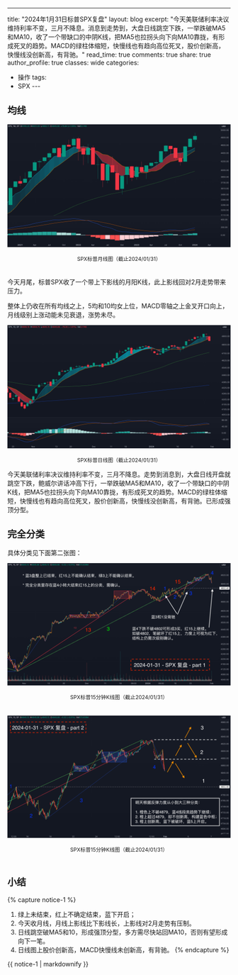 ---
title: "2024年1月31日标普SPX复盘"
layout: blog
excerpt: "今天美联储利率决议维持利率不变，三月不降息。消息到走势到，大盘日线跳空下跌，一举跌破MA5和MA10，收了一个带缺口的中阴K线，把MA5也拉拐头向下向MA10靠拢，有形成死叉的趋势。MACD的绿柱体缩短，快慢线也有趋向高位死叉，股价创新高，快慢线没创新高，有背驰。"
read_time: true
comments: true
share: true
author_profile: true
classes: wide
categories:
  - 操作
tags:
  - SPX
---  　

## 均线

![SPX标普20240131](/assets/images/2024/2024-01-31-SPX-month.png)
<small><center>SPX标普月线图（截止2024/01/31）</center></small>　 

今天月尾，标普SPX收了一个带上下影线的月阳K线，此上影线回对2月走势带来压力。

整体上仍收在所有均线之上，5均和10均女上位，MACD零轴之上金叉开口向上，月线级别上涨动能未见衰退，涨势未尽。

![SPX标普20240131](/assets/images/2024/2024-01-31-SPX-day.png)
<small><center>SPX标普日线图（截止2024/01/31）</center></small>

今天美联储利率决议维持利率不变，三月不降息。走势到消息到，大盘日线开盘就跳空下跌，鲍威尔讲话冲高下行，一举跌破MA5和MA10，收了一个带缺口的中阴K线，把MA5也拉拐头向下向MA10靠拢，有形成死叉的趋势。MACD的绿柱体缩短，快慢线也有趋向高位死叉，股价创新高，快慢线没创新高，有背驰。已形成强顶分型。

## 完全分类

具体分类见下面第二张图：

![SPX标普20240131](/assets/images/2024/2024-01-31-SPX-minute.png)
<small><center>SPX标普15分钟K线图（截止2024/01/31）</center></small>　 

![SPX标普20240131](/assets/images/2024/2024-01-31-SPX-minute-a.png)
<small><center>SPX标普15分钟K线图（截止2024/01/31）</center></small>　 

## 小结
{% capture notice-1 %}
1. 绿上未结束，红上不确定结束，蓝下开启；
2. 今天收月线，月线上影线比下影线长，上影线对2月走势有压制。
3. 日线跳空破MA5和10，形成强顶分型，多方需尽快站回MA10，否则有望形成向下一笔。
4. 日线图上股价创新高，MACD快慢线未创新高，有背驰。
{% endcapture %}

<div class="notice--info">{{ notice-1 | markdownify }}</div>



